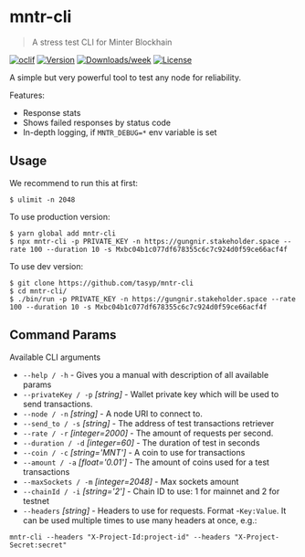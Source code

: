 mntr-cli
====

> A stress test CLI for Minter Blockhain

[![oclif](https://img.shields.io/badge/cli-oclif-brightgreen.svg)](https://oclif.io)
[![Version](https://img.shields.io/npm/v/mntr-cli.svg)](https://npmjs.org/package/mntr-cli)
[![Downloads/week](https://img.shields.io/npm/dw/mntr-cli.svg)](https://npmjs.org/package/mntr-cli)
[![License](https://img.shields.io/npm/l/mntr-cli.svg)](https://github.com/tasyp/mntr-cli/blob/master/package.json)

A simple but very powerful tool to test any node for reliability.

Features:

- Response stats
- Shows failed responses by status code
- In-depth logging, if `MNTR_DEBUG=*` env variable is set

## Usage

We recommend to run this at first:
```
$ ulimit -n 2048
```

To use production version:
```
$ yarn global add mntr-cli
$ npx mntr-cli -p PRIVATE_KEY -n https://gungnir.stakeholder.space --rate 100 --duration 10 -s Mxbc04b1c077df678355c6c7c924d0f59ce66acf4f
```
To use dev version:
```
$ git clone https://github.com/tasyp/mntr-cli
$ cd mntr-cli/
$ ./bin/run -p PRIVATE_KEY -n https://gungnir.stakeholder.space --rate 100 --duration 10 -s Mxbc04b1c077df678355c6c7c924d0f59ce66acf4f
```

## Command Params

Available CLI arguments

* `--help / -h` - Gives you a manual with description of all available params 
* `--privateKey / -p` _[string]_  - Wallet private key which will be used to send transactions.
* `--node / -n` _[string]_ - A node URI to connect to.
* `--send_to / -s` _[string]_ - The address of test transactions retriever
* `--rate / -r` _[integer=2000]_ - The amount of requests per second.
* `--duration / -d` _[integer=60]_ - The duration of test in seconds
* `--coin / -c` _[string='MNT']_ - A coin to use for transactions
* `--amount / -a` _[float='0.01']_ - The amount of coins used for a test transactions
* `--maxSockets / -m` _[integer=2048]_ - Max sockets amount
* `--chainId / -i` _[string='2']_ - Chain ID to use: 1 for mainnet and 2 for testnet
* `--headers` _[string]_ - Headers to use for requests. Format -`Key:Value`. It can be used multiple times to use many headers at once, e.g.:
```
mntr-cli --headers "X-Project-Id:project-id" --headers "X-Project-Secret:secret"
```